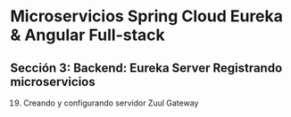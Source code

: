# Microservicios Spring Cloud Eureka & Angular Full-stack

## Sección 3: Backend: Eureka Server Registrando microservicios
19. Creando y configurando servidor Zuul Gateway
